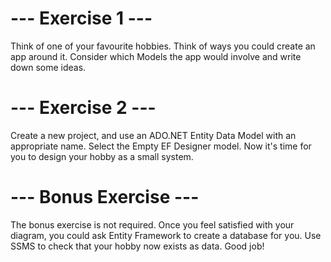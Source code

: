 ﻿# --- Exercise 1 ---
Think of one of your favourite hobbies. Think of ways you could create an app around it.
Consider which Models the app would involve and write down some ideas.


# --- Exercise 2 ---
Create a new project, and use an ADO.NET Entity Data Model with an appropriate name.
Select the Empty EF Designer model.
Now it's time for you to design your hobby as a small system.


# --- Bonus Exercise ---
The bonus exercise is not required.
Once you feel satisfied with your diagram, you could ask Entity Framework to create a database for you.
Use SSMS to check that your hobby now exists as data. Good job!
